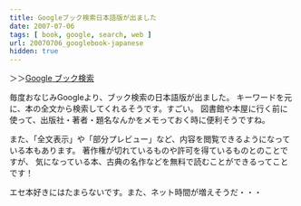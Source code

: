 ```yaml
---
title: Googleブック検索日本語版が出ました
date: 2007-07-06
tags: [ book, google, search, web ]
url: 20070706_googlebook-japanese
hidden: true
---
```

＞＞<a href="http://books.google.co.jp/">Google ブック検索
</a>

毎度おなじみGoogleより、ブック検索の日本語版が出ました。
キーワードを元に、本の全文から検索してくれるそうです。すごい。
図書館や本屋に行く前に使って、出版社・著者・題名なんかをメモっておく時に便利そうですね。

また、「全文表示」や「部分プレビュー」など、内容を閲覧できるようになっている本もあります。
著作権が切れているものや許可を得ているものとのことですが、
気になっている本、古典の名作などを無料で読むことができるってことです！

エセ本好きにはたまらないです。また、ネット時間が増えそうだ・・・
